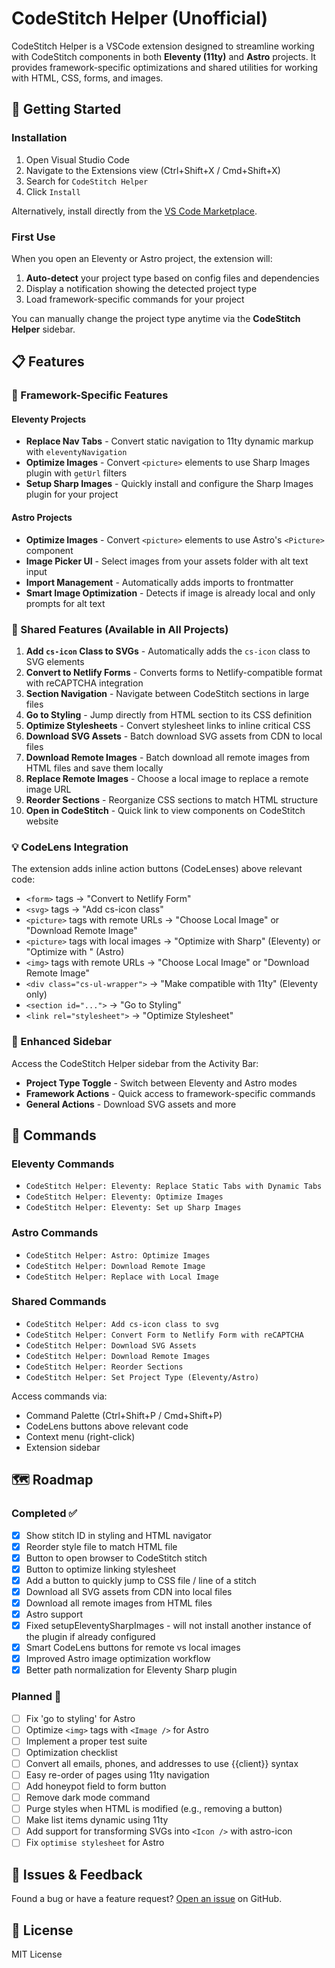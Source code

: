 # CodeStitch Helper (Unofficial)

CodeStitch Helper is a VSCode extension designed to streamline working with CodeStitch components in both **Eleventy (11ty)** and **Astro** projects. It provides framework-specific optimizations and shared utilities for working with HTML, CSS, forms, and images.

## 🚀 Getting Started

### Installation

1. Open Visual Studio Code
2. Navigate to the Extensions view (Ctrl+Shift+X / Cmd+Shift+X)
3. Search for `CodeStitch Helper`
4. Click `Install`

Alternatively, install directly from the [VS Code Marketplace](https://marketplace.visualstudio.com/items?itemName=NeuDigital.codestitch-helper).

### First Use

When you open an Eleventy or Astro project, the extension will:
1. **Auto-detect** your project type based on config files and dependencies
2. Display a notification showing the detected project type
3. Load framework-specific commands for your project

You can manually change the project type anytime via the **CodeStitch Helper** sidebar.

## 📋 Features

### 🎯 Framework-Specific Features

#### **Eleventy Projects**
- **Replace Nav Tabs** - Convert static navigation to 11ty dynamic markup with `eleventyNavigation`
- **Optimize Images** - Convert `<picture>` elements to use Sharp Images plugin with `getUrl` filters
- **Setup Sharp Images** - Quickly install and configure the Sharp Images plugin for your project

#### **Astro Projects**
- **Optimize Images** - Convert `<picture>` elements to use Astro's `<Picture>` component
- **Image Picker UI** - Select images from your assets folder with alt text input
- **Import Management** - Automatically adds imports to frontmatter
- **Smart Image Optimization** - Detects if image is already local and only prompts for alt text

### 🔧 Shared Features (Available in All Projects)

1. **Add `cs-icon` Class to SVGs** - Automatically adds the `cs-icon` class to SVG elements
2. **Convert to Netlify Forms** - Converts forms to Netlify-compatible format with reCAPTCHA integration
3. **Section Navigation** - Navigate between CodeStitch sections in large files
4. **Go to Styling** - Jump directly from HTML section to its CSS definition
5. **Optimize Stylesheets** - Convert stylesheet links to inline critical CSS
6. **Download SVG Assets** - Batch download SVG assets from CDN to local files
7. **Download Remote Images** - Batch download all remote images from HTML files and save them locally
8. **Replace Remote Images** - Choose a local image to replace a remote image URL
9. **Reorder Sections** - Reorganize CSS sections to match HTML structure
10. **Open in CodeStitch** - Quick link to view components on CodeStitch website

### 💡 CodeLens Integration

The extension adds inline action buttons (CodeLenses) above relevant code:
- `<form>` tags → "Convert to Netlify Form"
- `<svg>` tags → "Add cs-icon class"
- `<picture>` tags with remote URLs → "Choose Local Image" or "Download Remote Image"
- `<picture>` tags with local images → "Optimize with Sharp" (Eleventy) or "Optimize with <Picture />" (Astro)
- `<img>` tags with remote URLs → "Choose Local Image" or "Download Remote Image"
- `<div class="cs-ul-wrapper">` → "Make compatible with 11ty" (Eleventy only)
- `<section id="...">` → "Go to Styling"
- `<link rel="stylesheet">` → "Optimize Stylesheet"

### 🎨 Enhanced Sidebar

Access the CodeStitch Helper sidebar from the Activity Bar:
- **Project Type Toggle** - Switch between Eleventy and Astro modes
- **Framework Actions** - Quick access to framework-specific commands
- **General Actions** - Download SVG assets and more

## 📝 Commands

### Eleventy Commands
- `CodeStitch Helper: Eleventy: Replace Static Tabs with Dynamic Tabs`
- `CodeStitch Helper: Eleventy: Optimize Images`
- `CodeStitch Helper: Eleventy: Set up Sharp Images`

### Astro Commands
- `CodeStitch Helper: Astro: Optimize Images`
- `CodeStitch Helper: Download Remote Image`
- `CodeStitch Helper: Replace with Local Image`

### Shared Commands
- `CodeStitch Helper: Add cs-icon class to svg`
- `CodeStitch Helper: Convert Form to Netlify Form with reCAPTCHA`
- `CodeStitch Helper: Download SVG Assets`
- `CodeStitch Helper: Download Remote Images`
- `CodeStitch Helper: Reorder Sections`
- `CodeStitch Helper: Set Project Type (Eleventy/Astro)`

Access commands via:
- Command Palette (Ctrl+Shift+P / Cmd+Shift+P)
- CodeLens buttons above relevant code
- Context menu (right-click)
- Extension sidebar


## 🗺️ Roadmap

### Completed ✅
- [X] Show stitch ID in styling and HTML navigator
- [X] Reorder style file to match HTML file
- [X] Button to open browser to CodeStitch stitch
- [X] Button to optimize linking stylesheet
- [X] Add a button to quickly jump to CSS file / line of a stitch
- [X] Download all SVG assets from CDN into local files
- [X] Download all remote images from HTML files
- [X] Astro support
- [X] Fixed setupEleventySharpImages - will not install another instance of the plugin if already configured
- [X] Smart CodeLens buttons for remote vs local images
- [X] Improved Astro image optimization workflow
- [X] Better path normalization for Eleventy Sharp plugin

### Planned 🚧
- [ ] Fix 'go to styling' for Astro
- [ ] Optimize `<img>` tags with `<Image />` for Astro
- [ ] Implement a proper test suite
- [ ] Optimization checklist
- [ ] Convert all emails, phones, and addresses to use {{client}} syntax
- [ ] Easy re-order of pages using 11ty navigation
- [ ] Add honeypot field to form button
- [ ] Remove dark mode command
- [ ] Purge styles when HTML is modified (e.g., removing a button)
- [ ] Make list items dynamic using 11ty
- [ ] Add support for transforming SVGs into `<Icon />` with astro-icon
- [ ] Fix `optimise stylesheet` for Astro

## 🐛 Issues & Feedback

Found a bug or have a feature request? [Open an issue](https://github.com/calebneuf/codestitch-helper/issues) on GitHub.

## 📄 License

MIT License
